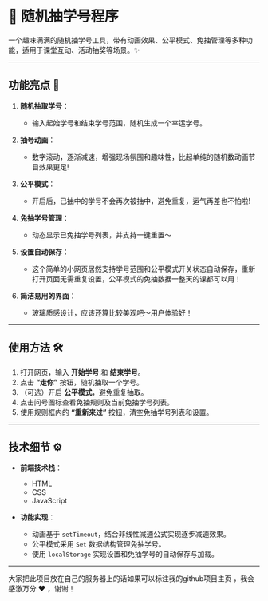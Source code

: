 # 🎉 随机抽学号程序

一个趣味满满的随机抽学号工具，带有动画效果、公平模式、免抽管理等多种功能，适用于课堂互动、活动抽奖等场景。✨

---

## 功能亮点 🌟

1. **随机抽取学号**：
   - 输入起始学号和结束学号范围，随机生成一个幸运学号。

2. **抽号动画**：
   - 数字滚动，逐渐减速，增强现场氛围和趣味性，比起单纯的随机数动画节目效果更足!

3. **公平模式**：
   - 开启后，已抽中的学号不会再次被抽中，避免重复，运气再差也不怕啦!

4. **免抽学号管理**：
   - 动态显示已免抽学号列表，并支持一键重置～

5. **设置自动保存**：
   - 这个简单的小网页居然支持学号范围和公平模式开关状态自动保存，重新打开页面无需重复设置，公平模式的免抽数据一整天的课都可以用！

6. **简洁易用的界面**：
   - 玻璃质感设计，应该还算比较美观吧～用户体验好！

---

## 使用方法 🛠️

1. 打开网页，输入 **开始学号** 和 **结束学号**。
2. 点击 **“走你”** 按钮，随机抽取一个学号。
3. （可选）开启 **公平模式**，避免重复抽取。
4. 点击问号图标查看免抽规则及当前免抽学号列表。
5. 使用规则框内的 **“重新来过”** 按钮，清空免抽学号列表和设置。

---

## 技术细节 ⚙️

- **前端技术栈**：
  - HTML
  - CSS
  - JavaScript

- **功能实现**：
  - 动画基于 `setTimeout`，结合非线性减速公式实现逐步减速效果。
  - 公平模式采用 `Set` 数据结构管理免抽学号。
  - 使用 `localStorage` 实现设置和免抽学号的自动保存与加载。

---

大家把此项目放在自己的服务器上的话如果可以标注我的github项目主页  ，我会感激万分 **❤️** ，谢谢！
